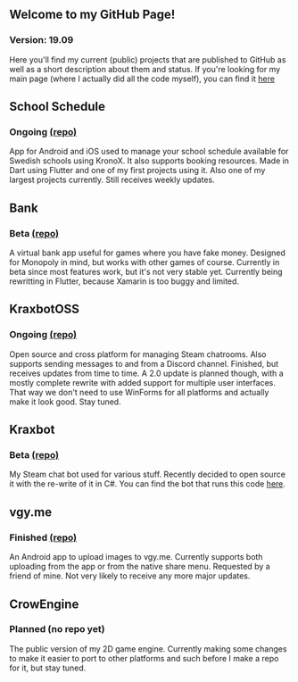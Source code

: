 ## Welcome to my GitHub Page!
### Version: 19.09

Here you'll find my current (public) projects that are published to GitHub as well as a short description about them and status.
If you're looking for my main page (where I actually did all the code myself), you can find it [here](https://web.kraxarn.com)

## School Schedule
### Ongoing [(repo)](https://github.com/kraxarn/school_schedule)
App for Android and iOS used to manage your school schedule available for Swedish schools using KronoX. It also supports booking resources. Made in Dart using Flutter and one of my first projects using it. Also one of my largest projects currently. Still receives weekly updates.

## Bank
### Beta [(repo)](https://github.com/kraxarn/Bank)
A virtual bank app useful for games where you have fake money. Designed for Monopoly in mind, but works with other games of course. Currently in beta since most features work, but it's not very stable yet. Currently being rewritting in Flutter, because Xamarin is too buggy and limited.

## KraxbotOSS
### Ongoing [(repo)](https://github.com/kraxarn/KraxbotOSS)
Open source and cross platform for managing Steam chatrooms. Also supports sending messages to and from a Discord channel. Finished, but receives updates from time to time. A 2.0 update is planned though, with a mostly complete rewrite with added support for multiple user interfaces. That way we don't need to use WinForms for all platforms and actually make it look good. Stay tuned.

## Kraxbot
### Beta [(repo)](https://github.com/kraxarn/dashe4)
My Steam chat bot used for various stuff. Recently decided to open source it with the re-write of it in C#. You can find the bot that runs this code [here](https://steamcommunity.com/id/kraxbot).

## vgy.me
### Finished [(repo)](https://github.com/kraxarn/vgyme)
An Android app to upload images to vgy.me. Currently supports both uploading from the app or from the native share menu. Requested by a friend of mine. Not very likely to receive any more major updates.

## CrowEngine
### Planned (no repo yet)
The public version of my 2D game engine. Currently making some changes to make it easier to port to other platforms and such before I make a repo for it, but stay tuned.
